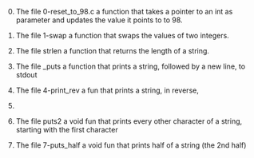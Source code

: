 0. The file 0-reset_to_98.c a function that takes a pointer to an int as parameter and updates the value it points to to 98.

1. The file 1-swap a function that swaps the values of two integers.

2. The file strlen a function that returns the length of a string.

3. The file _puts a function that prints a string, followed by a new line, to stdout

4. The file 4-print_rev a fun that prints a string, in reverse,

5.

6. The file puts2 a void fun  that prints every other character of a string, starting with the first character

7. The file 7-puts_half a void fun that prints half of a string (the 2nd half)
